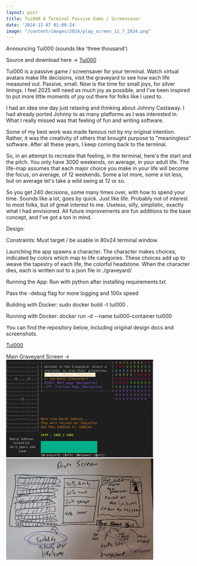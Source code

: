```yaml
---
layout: post
title: Tui000 A Terminal Passive Game / Screensaver 
date: '2024-11-07 01:00:24'
image: "/content/images/2024/play_screen_11_7_2024.png"
---
```


Announcing Tui000 (sounds like 'three thousand') 

Source and download here -> [Tui000](https://github.com/huntergdavis/tui000/tree/main)

Tui000 is a passive game / screensaver for your terminal.  Watch virtual avatars make life decisions, visit the graveyard to see how each life measured out. Passive, small. Now is the time for small joys, for silver linings. I feel 2025 will need as much joy as possible, and I've been inspired to put more little moments of joy out there for folks like I used to. 

I had an idea one day just relaxing and thinking about Johnny Castaway. 
I had already ported Johnny to as many platforms as I was interested in.
What I really missed was that feeling of fun and writing software. 

Some of my best work was made famous not by my original intention.
Rather, it was the creativity of others that brought purpose to "meaningless" software. 
After all these years, I keep coming back to the terminal. 

So, in an attempt to recreate that feeling, in the terminal, here's the start and the pitch.
You only have 3000 weekends, on average, in your adult life. The life-map assumes that each major choice you make in your life will become the focus, on average, of 12 weekends. Some a lot more, some a lot less, but on average let's take a wild swing at 12 or so. 
 
So you get 240 decisions, some many times over, with how to spend your time.  Sounds like a lot, goes by quick.  Just like life. Probably not of interest to most folks, but of great interest to me.  Useless, silly, simplistic, exactly what I had envisioned.  All future improvements are fun additions to the base concept, and I've got a ton in mind. 


Design:

Constraints: Must target / be usable in 80x24 terminal window. 

Launching the app spawns a character.
The character makes choices, indicated by colors which map to life categories. 
These choices add up to weave the tapestry of each life, the colorful headstone.
When the character dies, each is written out to a json file in ./graveyard/

Running the App:
Run with python after installing requirements.txt

Pass the -debug flag for more logging and 100x speed

Building with Docker:
sudo docker build -t tui000 .

Running with Docker:
docker run -d --name tui000-container tui000


You can find the repository below, including original design docs and screenshots. 

[Tui000](https://github.com/huntergdavis/tui000/tree/main)

Main Graveyard Screen -> 
<img src="https://github.com/huntergdavis/tui000/raw/main/screenshots/graveyard_like_concept.png" width=400>
<img src="https://github.com/huntergdavis/tui000/raw/main/concept_art/death_screen.jpg" width=400>